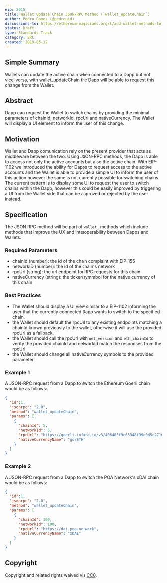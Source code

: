 ```yaml
---
eip: 2015
title: Wallet Update Chain JSON-RPC Method (`wallet_updateChain`)
author: Pedro Gomes (@pedrouid)
discussions-to: https://ethereum-magicians.org/t/add-wallet-methods-to-improve-dapp-to-wallet-interaction/1848/31
status: Draft
type: Standards Track
category: ERC
created: 2019-05-12
---
```


## Simple Summary
Wallets can update the active chain when connected to a Dapp but not vice-versa, with wallet_updateChain the Dapp will be able to request this change from the Wallet.

## Abstract
Dapp can request the Wallet to switch chains by providing the minimal parameters of chainId, networkId, rpcUrl and nativeCurrency. The Wallet will display a UI element to inform the user of this change.

## Motivation
Wallet and Dapp comunication rely on the present provider that acts as middleware between the two. Using JSON-RPC methods, the Dapp is able to access not only the active accounts but also the active chain. With EIP-1102 we introduced the ability for Dapps to request access to the active accounts and the Wallet is able to provide a simple UI to inform the user of this action however the same is not currently possible for switching chains. The current pattern is to display some UI to request the user to switch chains within the Dapp, however this could be easily improved by triggering a UI from the Wallet side that can be approved or rejected by the user instead.

## Specification
The JSON RPC method will be part of `wallet_` methods which include methods that improve the UX and interoperability between Dapps and Wallets.

### Required Parameters
- chainId (number): the id of the chain complaint with EIP-155
- networkID (number): the id of the chain's network
- rpcUrl (string): the url endpoint for RPC requests for this chain
- nativeCurrency (string): the ticker/symmbol for the native currency of this chain


### Best Practices
- The Wallet should display a UI view similar to a EIP-1102 informing the user that the currently connected Dapp wants to switch to the specified chain.
- the Wallet should default the rpcUrl to any existing endpoints matching a chainId known previously to the wallet, otherwise it will use the provided rpcUrl as a fallback.
- the Wallet should call the rpcUrl with `net_version` and `eth_chainId` to verify the provided chainId and networkId match the responses from the rpcUrl
- the Wallet should change all nativeCurrency symbols to the provided parameter

### Example 1
A JSON-RPC request from a Dapp to switch the Ethereum Goerli chain would be as follows:
```json
{
  "id":1,
  "jsonrpc": "2.0",
  "method": "wallet_updateChain",
  "params": [
    {
      "chainId": 5,
      "networkId": 5,
      "rpcUrl": "https://goerli.infura.io/v3/406405f9c65348f99d0d5c27104b2213",
      "nativeCurrencyName": "gorETH"
    }
  ]
}
```

### Example 2
A JSON-RPC request from a Dapp to switch the POA Network's xDAI chain would be as follows:
```json
{
  "id":1,
  "jsonrpc": "2.0",
  "method": "wallet_updateChain",
  "params": [
    {
      "chainId": 100,
      "networkId": 100,
      "rpcUrl": "https://dai.poa.network",
      "nativeCurrencyName": "xDAI"
    }
  ]
}
```

## Copyright
Copyright and related rights waived via [CC0](https://creativecommons.org/publicdomain/zero/1.0/).

